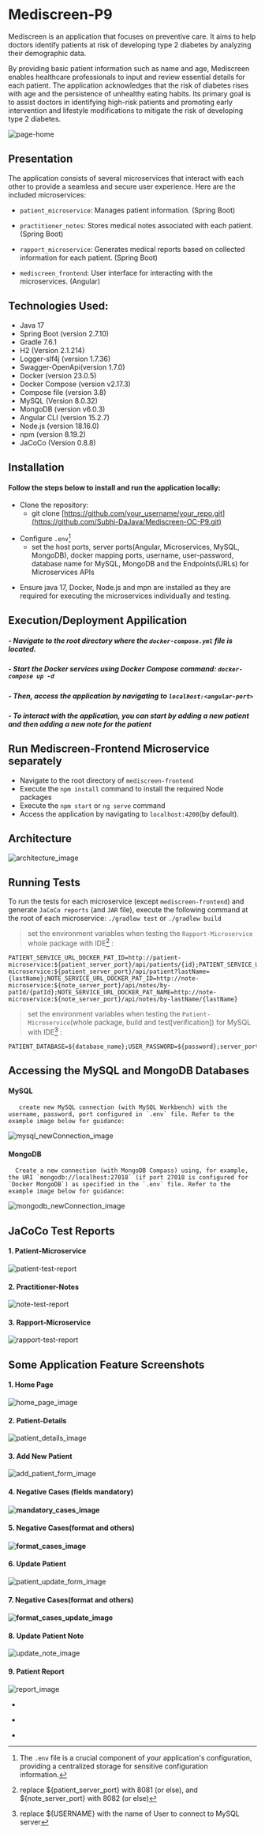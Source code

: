 # Mediscreen-P9

Mediscreen is an application that focuses on preventive care. It aims to help doctors identify patients at risk of developing type 2 diabetes by analyzing their demographic data.

By providing basic patient information such as name and age, Mediscreen enables healthcare professionals to input and review essential details for each patient. 
The application acknowledges that the risk of diabetes rises with age and the persistence of unhealthy eating habits. Its primary goal is to assist doctors in identifying high-risk patients and promoting early intervention and lifestyle modifications to mitigate the risk of developing type 2 diabetes.

![page-home](https://github.com/Subhi-DaJava/Mediscreen-OC-P9/assets/90509456/e7fd1818-adbb-4f5e-b9ba-9a06608af8b0)

## Presentation 

The application consists of several microservices that interact with each other to provide a seamless and secure user experience. Here are the included microservices:

- `patient_microservice`: Manages patient information. (Spring Boot)
* `practitioner_notes`: Stores medical notes associated with each patient. (Spring Boot)
+ `rapport_microservice`: Generates medical reports based on collected information for each patient. (Spring Boot)
- `mediscreen_frontend`: User interface for interacting with the microservices. (Angular)

## Technologies Used:

* Java 17
* Spring Boot (version 2.7.10)
* Gradle 7.6.1
* H2 (Version 2.1.214)
* Logger-slf4j (version 1.7.36)
* Swagger-OpenApi(version 1.7.0)
* Docker (version 23.0.5)
* Docker Compose (version v2.17.3)
* Compose file (version 3.8)
* MySQL (Version 8.0.32)
* MongoDB (version v6.0.3)
* Angular CLI (version 15.2.7)
* Node.js (version 18.16.0)
* npm (version 8.19.2)
* JaCoCo (Version 0.8.8)

## Installation 
#### Follow the steps below to install and run the application locally:
* Clone the repository:
  -  git clone [https://github.com/your_username/your_repo.git](https://github.com/Subhi-DaJava/Mediscreen-OC-P9.git)
+ Configure `.env`[^3]
  - set the host ports, server ports(Angular, Microservices, MySQL, MongoDB), docker mapping ports, username, user-password, database name for MySQL, MongoDB and the Endpoints(URLs) for Microservices APIs
- Ensure java 17, Docker, Node.js and mpn are installed as they are required for executing the microservices individually and testing.

## Execution/Deployment Appilication
##### - Navigate to the root directory where the `docker-compose.yml` file is located.
##### - Start the Docker services using Docker Compose command: `docker-compose up -d` 
##### - Then, access the application by navigating to `localhost:<angular-port>`
##### - To interact with the application, you can start by adding a new patient and then adding a new note for the patient

## Run Mediscreen-Frontend Microservice separately
* Navigate to the root directory of `mediscreen-frontend`
* Execute the `npm install` command to install the required Node packages
* Execute the `npm start` or `ng serve` command
* Access the application by navigating to `localhost:4200`(by default).

## Architecture 
![architecture_image](https://github.com/Subhi-DaJava/Mediscreen-OC-P9/assets/90509456/61fc75f4-ff6c-4bd6-b5b2-713516e48329)


## Running Tests 
To run the tests for each microservice (except `mediscreen-frontend`) and generate `JaCoCo reports` (and `JAR` file), execute the following command at the root of each microservice: `./gradlew test` or `./gradlew build`
> set the environment variables when testing the `Rapport-Microservice` whole package with IDE[^1] :
```
PATIENT_SERVICE_URL_DOCKER_PAT_ID=http://patient-microservice:${patient_server_port}/api/patients/{id};PATIENT_SERVICE_URL_DOCKER_PAT_NAME=http://patient-microservice:${patient_server_port}/api/patient?lastName={lastName};NOTE_SERVICE_URL_DOCKER_PAT_ID=http://note-microservice:${note_server_port}/api/notes/by-patId/{patId};NOTE_SERVICE_URL_DOCKER_PAT_NAME=http://note-microservice:${note_server_port}/api/notes/by-lastName/{lastName}
```
> set the environment variables when testing the `Patient-Microservice`(whole package, build and test[verification]) for MySQL with IDE[^2] :
```
PATIENT_DATABASE=${database_name};USER_PASSWORD=${password};server_port=${server_port};USERNAME=${username}
```
## Accessing the MySQL and MongoDB Databases
 #### MySQL 
       create new MySQL connection (with MySQL Workbench) with the username, password, port configured in `.env` file. Refer to the example image below for guidance:
      
 ![mysql_newConnection_image](https://github.com/Subhi-DaJava/Mediscreen-OC-P9/assets/90509456/d309dd36-6aeb-47ef-9440-a4ebefe00e0d)

 #### MongoDB
      Create a new connection (with MongoDB Compass) using, for example, the URI `mongodb://localhost:27018` (if port 27018 is configured for `Docker MongoDB`) as specified in the `.env` file. Refer to the example image below for guidance:
  ![mongodb_newConnection_image](https://github.com/Subhi-DaJava/Mediscreen-OC-P9/assets/90509456/f0225d08-c472-4911-9bf8-f6e2ed93eaae)

## JaCoCo Test Reports
#### 1. Patient-Microservice
![patient-test-report](/test-reports/patient-test-jacoco-report.png)
#### 2. Practitioner-Notes
![note-test-report](/test-reports/note-test-jacoco-report.png)
#### 3. Rapport-Microservice
![rapport-test-report](/test-reports/rapport-test-jacoco-report.png)

## Some Application Feature Screenshots 
#### 1. Home Page 
![home_page_image](https://github.com/Subhi-DaJava/Mediscreen-OC-P9/assets/90509456/244907fe-75fa-47c3-9a2c-f2bc31459d41)
#### 2. Patient-Details
![patient_details_image](https://github.com/Subhi-DaJava/Mediscreen-OC-P9/assets/90509456/470926dc-e30f-465e-a54f-4cd9df39a970)
#### 3. Add New Patient
![add_patient_form_image](https://github.com/Subhi-DaJava/Mediscreen-OC-P9/assets/90509456/b027f176-125c-4623-a6b5-477f78228a4b)
#### 4. Negative Cases (fields mandatory)
#### ![mandatory_cases_image](https://github.com/Subhi-DaJava/Mediscreen-OC-P9/assets/90509456/0ef11e1c-5121-485a-94a7-e25d42401e90)
#### 5. Negative Cases(format and others)
#### ![format_cases_image](https://github.com/Subhi-DaJava/Mediscreen-OC-P9/assets/90509456/af71e1eb-4a70-4369-8378-98b5a882f847)
#### 6. Update Patient
![patient_update_form_image](https://github.com/Subhi-DaJava/Mediscreen-OC-P9/assets/90509456/b81dd565-3049-43c5-a131-9a61a68eabd2)
#### 7. Negative Cases(format and others)
#### ![format_cases_update_image](https://github.com/Subhi-DaJava/Mediscreen-OC-P9/assets/90509456/11138216-23ff-401b-9f48-b0d347fbb88d)
#### 8. Update Patient Note
![update_note_image](https://github.com/Subhi-DaJava/Mediscreen-OC-P9/assets/90509456/908da6f0-26df-4af2-9a3b-b28d3f532ccf)
#### 9. Patient Report
![report_image](https://github.com/Subhi-DaJava/Mediscreen-OC-P9/assets/90509456/4614548a-1173-4310-88d6-ebabb49640e9)

+ [^1]:replace ${patient_server_port} with 8081 (or else), and ${note_server_port} with 8082 (or else)
- [^2]: replace ${USERNAME} with the name of User to connect to MySQL server
+ [^3]: The `.env` file is a crucial component of your application's configuration, providing a centralized storage for sensitive configuration information.